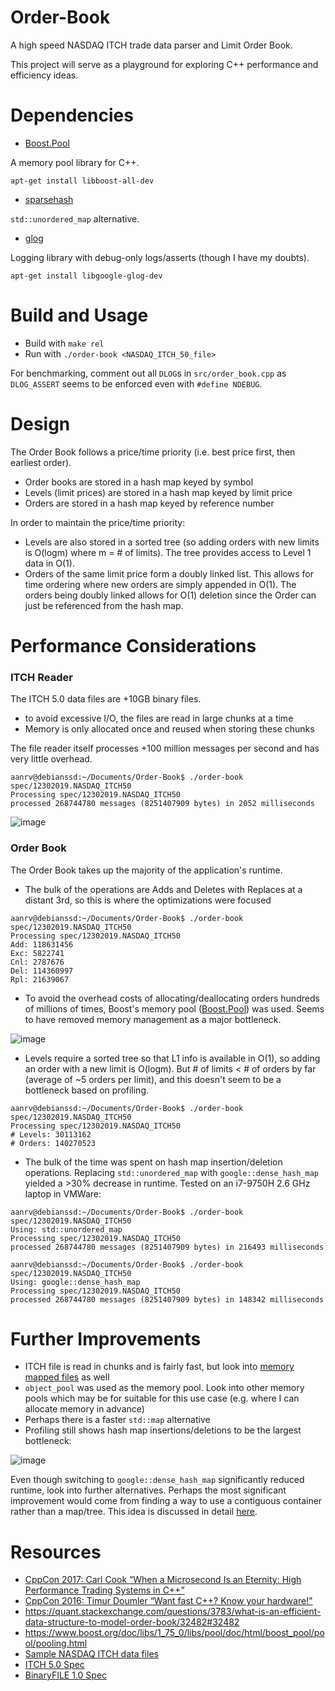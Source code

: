 # Order-Book

A high speed NASDAQ ITCH trade data parser and Limit Order Book.

This project will serve as a playground for exploring C++ performance and efficiency ideas.

# Dependencies

- [Boost.Pool](https://www.boost.org/doc/libs/1_75_0/libs/pool/doc/html/index.html)

A memory pool library for C++.

`apt-get install libboost-all-dev`

- [sparsehash](https://github.com/sparsehash/sparsehash)

`std::unordered_map` alternative.

- [glog](https://github.com/google/glog)

Logging library with debug-only logs/asserts (though I have my doubts).

`apt-get install libgoogle-glog-dev`

# Build and Usage

- Build with `make rel`
- Run with `./order-book <NASDAQ_ITCH_50_file>`

For benchmarking, comment out all `DLOG`s in `src/order_book.cpp` as `DLOG_ASSERT` seems to be enforced even with `#define NDEBUG`.

# Design

The Order Book follows a price/time priority (i.e. best price first, then earliest order).

- Order books are stored in a hash map keyed by symbol
- Levels (limit prices) are stored in a hash map keyed by limit price
- Orders are stored in a hash map keyed by reference number

In order to maintain the price/time priority:
- Levels are also stored in a sorted tree (so adding orders with new limits is O(logm) where m = # of limits). The tree provides access to Level 1 data in O(1).
- Orders of the same limit price form a doubly linked list. This allows for time ordering where new orders are simply appended in O(1). The orders being doubly linked allows for O(1) deletion since the Order can just be referenced from the hash map.

# Performance Considerations

### ITCH Reader

The ITCH 5.0 data files are +10GB binary files.

- to avoid excessive I/O, the files are read in large chunks at a time
- Memory is only allocated once and reused when storing these chunks

The file reader itself processes +100 million messages per second and has very little overhead.

```
aanrv@debianssd:~/Documents/Order-Book$ ./order-book spec/12302019.NASDAQ_ITCH50  
Processing spec/12302019.NASDAQ_ITCH50
processed 268744780 messages (8251407909 bytes) in 2052 milliseconds
```

  ![image](https://github.com/aanrv/Order-Book/assets/14251976/67a16730-9049-4566-b1c4-d3a73e2e5658)

### Order Book

The Order Book takes up the majority of the application's runtime.

- The bulk of the operations are Adds and Deletes with Replaces at a distant 3rd, so this is where the optimizations were focused

```
aanrv@debianssd:~/Documents/Order-Book$ ./order-book spec/12302019.NASDAQ_ITCH50  
Processing spec/12302019.NASDAQ_ITCH50
Add: 118631456
Exc: 5822741
Cnl: 2787676
Del: 114360997
Rpl: 21639067
```

- To avoid the overhead costs of allocating/deallocating orders hundreds of millions of times, Boost's memory pool ([Boost.Pool](https://www.boost.org/doc/libs/1_75_0/libs/pool/doc/html/boost_pool/pool/interfaces.html)) was used. Seems to have removed memory management as a major bottleneck.

![image](https://github.com/aanrv/Order-Book/assets/14251976/fdcb4bf4-ab87-426f-8b97-75da155ad8c6)

- Levels require a sorted tree so that L1 info is available in O(1), so adding an order with a new limit is O(logm). But # of limits < # of orders by far (average of ~5 orders per limit), and this doesn't seem to be a bottleneck based on profiling.

```
aanrv@debianssd:~/Documents/Order-Book$ ./order-book spec/12302019.NASDAQ_ITCH50  
Processing spec/12302019.NASDAQ_ITCH50
# Levels: 30113162
# Orders: 140270523
```

- The bulk of the time was spent on hash map insertion/deletion operations. Replacing `std::unordered_map` with `google::dense_hash_map` yielded a >30% decrease in runtime. Tested on an i7-9750H 2.6 GHz laptop in VMWare:

```
aanrv@debianssd:~/Documents/Order-Book$ ./order-book spec/12302019.NASDAQ_ITCH50  
Using: std::unordered_map
Processing spec/12302019.NASDAQ_ITCH50
processed 268744780 messages (8251407909 bytes) in 216493 milliseconds
```

```
aanrv@debianssd:~/Documents/Order-Book$ ./order-book spec/12302019.NASDAQ_ITCH50
Using: google::dense_hash_map
Processing spec/12302019.NASDAQ_ITCH50
processed 268744780 messages (8251407909 bytes) in 148342 milliseconds
```

# Further Improvements

- ITCH file is read in chunks and is fairly fast, but look into [memory mapped files](https://stackoverflow.com/a/17925143/2014342) as well
- `object_pool` was used as the memory pool. Look into other memory pools which may be for suitable for this use case (e.g. where I can allocate memory in advance)
- Perhaps there is a faster `std::map` alternative
- Profiling still shows hash map insertions/deletions to be the largest bottleneck:

![image](https://github.com/aanrv/Order-Book/assets/14251976/1a7415f2-5ae7-41d0-bd1a-3836cdd37dd7)

Even though switching to `google::dense_hash_map` significantly reduced runtime, look into further alternatives. Perhaps the most significant improvement would come from finding a way to use a contiguous container rather than a map/tree. This idea is discussed in detail [here](https://quant.stackexchange.com/questions/3783/what-is-an-efficient-data-structure-to-model-order-book/32482#32482). 

# Resources

- [CppCon 2017: Carl Cook “When a Microsecond Is an Eternity: High Performance Trading Systems in C++”](https://www.youtube.com/watch?v=NH1Tta7purM)
- [CppCon 2016: Timur Doumler “Want fast C++? Know your hardware!"](https://www.youtube.com/watch?v=BP6NxVxDQIs)
- https://quant.stackexchange.com/questions/3783/what-is-an-efficient-data-structure-to-model-order-book/32482#32482
- https://www.boost.org/doc/libs/1_75_0/libs/pool/doc/html/boost_pool/pool/pooling.html
- [Sample NASDAQ ITCH data files](https://emi.nasdaq.com/ITCH/Nasdaq%20ITCH/)
- [ITCH 5.0 Spec](https://www.nasdaqtrader.com/content/technicalsupport/specifications/dataproducts/NQTVITCHSpecification.pdf)
- [BinaryFILE 1.0 Spec](https://www.nasdaqtrader.com/content/technicalSupport/specifications/dataproducts/binaryfile.pdf)
